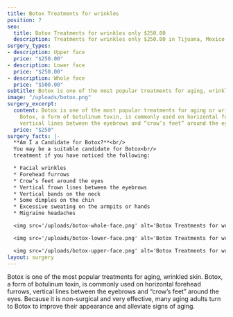 ```yaml
---
title: Botox Treatments for wrinkles
position: 7
seo:
  title: Botox Treatments for wrinkles only $250.00
  description: Treatments for wrinkles only $250.00 in Tijuana, Mexico
surgery_types:
- description: Upper face
  price: "$250​.00"
- description: Lower face
  price: "$250​.00"
- description: Whole face
  price: "$500.00"
subtitle: Botox is one of the most popular treatments for aging, wrinkled skin.
image: "/uploads/botox.png"
surgery_excerpt:
  content: Botox is one of the most popular treatments for aging or wrinkled skin.
    Botox, a form of botulinum toxin, is commonly used on horizontal forehead furrows,
    vertical lines between the eyebrows and “crow’s feet” around the eyes.
  price: "$250"
surgery_facts: |-
  **Am I a Candidate for Botox?**<br/>
  You may be a suitable candidate for Botox<br/>
  treatment if you have noticed the following:

  * Facial wrinkles
  * Forehead furrows
  * Crow’s feet around the eyes
  * Vertical frown lines between the eyebrows
  * Vertical bands on the neck
  * Some dimples on the chin
  * Excessive sweating on the armpits or hands
  * Migraine headaches

  <img src='/uploads/botox-whole-face.png' alt='Botox Treatments for wrinkles whole face' />

  <img src='/uploads/botox-lower-face.png' alt='Botox Treatments for wrinkles lower face' />

  <img src='/uploads/botox-upper-face.png' alt='Botox Treatments for wrinkles upper face' />
layout: surgery
---
```


Botox is one of the most popular treatments for aging, wrinkled skin. Botox, a form of botulinum toxin, is commonly used on horizontal forehead furrows, vertical lines between the eyebrows and “crow’s feet” around the eyes. Because it is non-surgical and very effective, many aging adults turn to Botox to improve their appearance and alleviate signs of aging.



